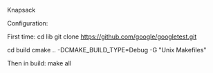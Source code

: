 Knapsack

Configuration:

First time:
cd lib
git clone https://github.com/google/googletest.git

cd build
cmake .. -DCMAKE_BUILD_TYPE=Debug -G "Unix Makefiles" 

Then in build:
make all